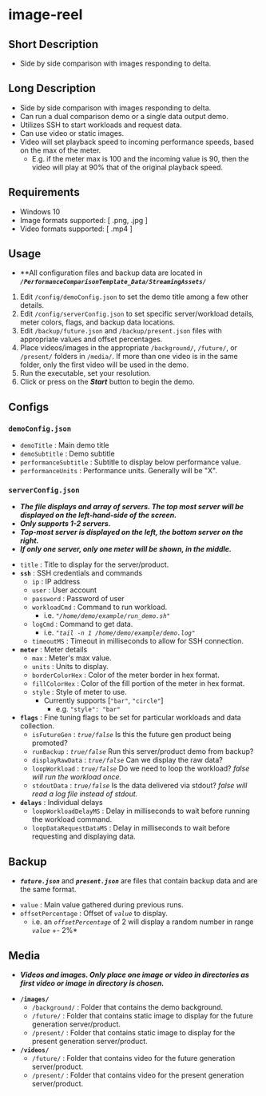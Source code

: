 # image-reel #

## Short Description
* Side by side comparison with images responding to delta.

## Long Description
* Side by side comparison with images responding to delta.
* Can run a dual comparison demo or a single data output demo.
* Utilizes SSH to start workloads and request data.
* Can use video or static images.
* Video will set playback speed to incoming performance speeds, based on the max of the meter.
    * E.g. if the meter max is 100 and the incoming value is 90, then the video will play at 90% that of the original playback speed.

## Requirements
* Windows 10
* Image formats supported: [ .png, .jpg ]
* Video formats supported: [ .mp4 ] 

## Usage
* **All configuration files and backup data are located in ***```/PerformanceComparisonTemplate_Data/StreamingAssets/```***
1. Edit ```/config/demoConfig.json``` to set the demo title among a few other details.
2. Edit ```/config/serverConfig.json``` to set specific server/workload details, meter colors, flags, and backup data locations.
3. Edit ```/backup/future.json``` and ```/backup/present.json``` files with appropriate values and offset percentages.
4. Place videos/images in the appropriate ```/background/```, ```/future/```, or ```/present/``` folders in ```/media/```. If more than one video is in the same folder, only the first video will be used in the demo.
5. Run the executable, set your resolution.
6. Click or press on the ***Start*** button to begin the demo.

## Configs
### **```demoConfig.json```**
- ```demoTitle``` : Main demo title
- ```demoSubtitle``` : Demo subtitle
- ```performanceSubtitle``` : Subtitle to display below performance value.
- ```performanceUnits``` : Performance units. Generally will be "X".

### **```serverConfig.json```**
* ***The file displays and array of servers. The top most server will be displayed on the left-hand-side of the screen.***
* ***Only supports 1-2 servers.***
* ***Top-most server is displayed on the left, the bottom server on the right.***
* ***If only one server, only one meter will be shown, in the middle.***
- ```title``` : Title to display for the server/product.
- **```ssh```** : SSH credentials and commands
    - ```ip``` : IP address
    - ```user``` : User account
    - ```password``` : Password of user
    - ```workloadCmd``` : Command to run workload.
        - i.e. *```"/home/demo/example/run_demo.sh"```*
    - ```logCmd``` : Command to get data.
        - i.e. *```"tail -n 1 /home/demo/example/demo.log"```*
    - ```timeoutMS``` : Timeout in milliseconds to allow for SSH connection.
- **```meter```** : Meter details
    - ```max``` : Meter's max value.
    - ```units``` : Units to display.
    - ```borderColorHex``` : Color of the meter border in hex format.
    - ```fillColorHex``` : Color of the fill portion of the meter in hex format.
    - ```style``` : Style of meter to use. 
        - Currently supports [```"bar"```, ```"circle"```]
            - e.g. ```"style": "bar"```
- **```flags```** : Fine tuning flags to be set for particular workloads and data collection.
    - ```isFutureGen``` : *```true/false```* Is this the future gen product being promoted?
    - ```runBackup``` : *```true/false```* Run this server/product demo from backup?
    - ```displayRawData``` : *```true/false```* Can we display the raw data?
    - ```loopWorkload``` : *```true/false```* Do we need to loop the workload? *false will run the workload once.*
    - ```stdoutData``` : *```true/false```* Is the data delivered via stdout? *false will read a log file instead of stdout.*
- **```delays```** : Individual delays
    - ```loopWorkloadDelayMS``` : Delay in milliseconds to wait before running the workload command.
    - ```loopDataRequestDataMS``` : Delay in milliseconds to wait before requesting and displaying data.

## Backup
* ***```future.json```*** and ***```present.json```*** are files that contain backup data and are the same format.
- ```value``` : Main value gathered during previous runs.
- ```offsetPercentage``` : Offset of *```value```* to display.
    - i.e. an *```offsetPercentage```* of 2 will display a random number in range *```value```* +- 2%*

## Media
* ***Videos and images. Only place one image or video in directories as first video or image in directory is chosen.***
- **```/images/```**
    - ```/background/``` : Folder that contains the demo background.
    - ```/future/``` : Folder that contains static image to display for the future generation server/product.
    - ```/present/``` : Folder that contains static image to display for the present generation server/product.
- **```/videos/```**
    - ```/future/``` : Folder that contains video for the future generation server/product.
    - ```/present/``` : Folder that contains video for the present generation server/product.
